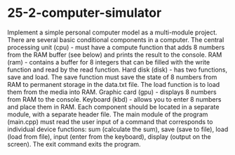 # 25-2-computer-simulator

Implement a simple personal computer model as a multi-module project.
There are several basic conditional components in a computer.
The central processing unit (cpu) - must have a compute function that adds 8 numbers from the RAM buffer (see below) and prints the result to the console.
RAM (ram) - contains a buffer for 8 integers that can be filled with the write function and read by the read function.
Hard disk (disk) - has two functions, save and load.
The save function must save the state of 8 numbers from RAM to permanent storage in the data.txt file.
The load function is to load them from the media into RAM.
Graphic card (gpu) - displays 8 numbers from RAM to the console.
Keyboard (kbd) - allows you to enter 8 numbers and place them in RAM.
Each component should be located in a separate module, with a separate header file.
The main module of the program (main.cpp) must read the user input of a command that corresponds to individual device functions: sum (calculate the sum), save (save to file), load (load from file), input (enter from the keyboard), display (output on the screen). The exit command exits the program.

